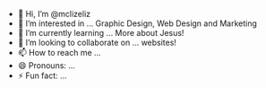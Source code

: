 - 👋 Hi, I’m @mclizeliz
- 👀 I’m interested in ... Graphic Design, Web Design and Marketing
- 🌱 I’m currently learning ... More about Jesus!
- 💞️ I’m looking to collaborate on ... websites! 
- 📫 How to reach me ... 
- 😄 Pronouns: ... 
- ⚡ Fun fact: ...

<!---
mclizeliz/mclizeliz is a ✨ special ✨ repository because its `README.md` (this file) appears on your GitHub profile.
You can click the Preview link to take a look at your changes.
--->
